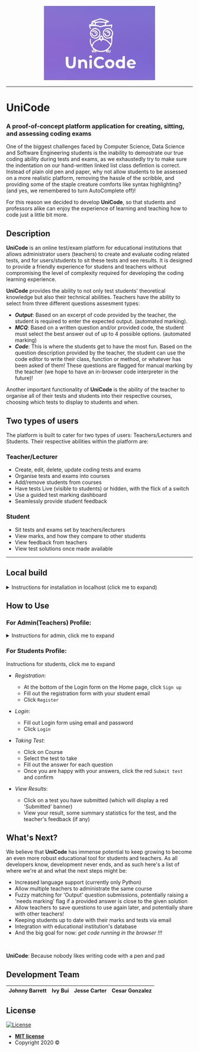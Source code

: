 <p align="center">
  <img name="logo" src="design/logos/logo.png"  width="300" height="200" title="FVCproductions" alt="Unicode_logo">
</p>

---

# UniCode

### A proof-of-concept platform application for creating, sitting, and assessing coding exams


One of the biggest challenges faced by Computer Science, Data Science and Software Engineering students is the inability to demostrate our true coding ability during tests and exams, as we exhaustedly try to make sure the indentation on our hand-written linked list class defintion is correct. Instead of plain old pen and paper, why not allow students to be assessed on a more realistic platform, removing the hassle of the scribble, and providing some of the staple creature comforts like syntax highlighting? (and yes, we remembered to turn AutoComplete off)!

For this reason we decided to develop **UniCode**, so that students and professors alike can enjoy the experience of learning and teaching how to code just a little bit more.


## **Description**

**UniCode** is an online test/exam platform for educational institutions that allows administrator users (teachers) to create and evaluate coding related tests, and for users/students to sit these tests and see results. It is designed to provide a friendly experience for studens and teachers without compromising the level of complexity required for developing the coding learning experience.

**UniCode** provides the ability to not only test students' theoretical knowledge but also their technical abilities. Teachers have the ability to select from three different questions assesment types: 

- **_Output_**: Based on an excerpt of code provided by the teacher, the student is required to enter the expected output. (automated marking).
- **_MCQ_**: Based on a written question and/or provided code, the student must select the best answer out of up to 4 possible options. (automated marking)
- **_Code_**: This is where the students get to have the most fun. Based on the question description provided by the teacher, the student can use the code editor to write their class, function or method, or whatever has been asked of them! These questions are flagged for manual marking by the teacher (we hope to have an in-browser code interpreter in the future)!

Another important functionality of **UniCode** is the ability of the teacher to organise all of their tests and students into their respective courses, choosing which tests to display to students and when.


## Two types of users

The platform is built to cater for two types of users: Teachers/Lecturers and Students. Their respective abilities within the platform are:

### Teacher/Lecturer

- Create, edit, delete, update coding tests and exams
- Organise tests and exams into courses
- Add/remove students from courses
- Have tests Live (visible to students) or hidden, with the flick of a switch
- Use a guided test marking dashboard
- Seamlessly provide student feedback

### Student

- Sit tests and exams set by teachers/lecturers
- View marks, and how they compare to other students
- View feedback from teachers
- View test solutions once made available

___

## Local build

<details>
  <summary markdown="span">Instructions for installation in localhost (click me to expand) </summary>

1. Unzip agile-proj2.zip and cd to directory:
```
$ cd agile-proj2
```

2. Create virtual enviroment and activate venv:

```shell
$ python -m venv venv

# To activate:
$ source venv/bin/activate
```
or

```shell
$ python3 -m venv venv

# To activate:
$ source venv/bin/activate
```

3. Install requirements:

```shell
$ pip install -r requirements.txt
```

4. Change to the app development directory:

```shell
$ cd app-dev
```

5. Launch Flask server:

```shell
$ flask run
```

Note: for whatever reason, the required package `python-dotenv` can play up straight after installation. If you receive an ImportError from this package after running `flask run`, do the following:
```shell
$ cd ..
$ deactivate
$ source venv/bin/activate
$ cd app-dev
$ flask run
```
This should resolve the issue!

</details>



## **How to Use**

### For Admin(Teachers) Profile:
<details>
  <summary markdown="span">Instructions for admin, click me to expand</summary>
  
  - *_Login_*: 
    - Fill out Login form using one of the provided administrator accounts:
      - tim@french.com
      - tom@smoker.com
      - haolin@wu.com
    - The password for each of these accounts is simply: password
    - Click `Login`
    
  - *_Create a New Course_*: 
    - Click on `CREATE A NEW COURSE` or "+" icon next to Course
    - Type Course Name
    - Type Course Code
    - Click `Create Course`
     
  - *_Create a New Test_*: 
    - Select the Course on the left panel
    - Click on `New Test`
    - Type Test name
    - Click `Create Test`
    - Click on the new created test
      - (Optional) Click on dropdown to rename, delete or edit test
    - Click on`Edit Test`
    - Select the type of questions (*Output, MCQ or Code*)
    - Type the Question on the `Description` field
    - For "Output" and "MCQ" questions, use the code editor on the right to provide the code you would like the students to see
    - For "Code" questions, leave this field blank for students to fill out
    - Enter the `Solution` (for "Output" and "MCQ" questions)
    - Enter the `Allocated mark` for the question
    - Click `Save` (or `Clear` to restart the question)
    - Once finished, click `Return ->`
    - If you would like for your students to be able to sit a test, click on the course name in the sidenav, find the test and click the `Live` toggle button (which will by default show `Not Live`)
    
  - *_Add Students to Course_*:
      - Once on the Course View, Click `Manage students`
      - Enter the email of the student you wish to add
      - Note: at the current stage of development, only students who have already registered to UniCode can be added to a course

  - *_Remove Students from Course_*:
      - Once on the Course View, Click `Manage students`
      - Look for the student email and click "x"
      
  - *_Marking Test_*:
      - Click on the test you want to mark within the course
      - If the test has student submissions, you will now see some test statistics, including the mark of the automatic marked questions
      - In the "Mark Tests" section toward the bottom. you will see all the students who have submitted the test
      - Students whose test still requires marking display a red `Mark Test` button, click this to mark the test
      - Again, questions that require manual marking ("Code" questions) will display in red
      - Optionally, view the other questions as well, that have been automatically marked. Feel free to adjust the automatically assigned marks
      - When finished, click on `Submit and give feedback ->` to submit the result and optionally provide the student some feedback
      
</details>

### For Students Profile:

Instructions for students, click me to expand
  
  - *_Registration_*: 
    - At the bottom of the Login form on the Home page, click `Sign up`
    - Fill out the registration form with your student email
    - Click `Register`
    
  - *_Login_*: 
    - Fill out Login form using email and password
    - Click `Login`

  - *_Taking Test_*: 
    - Click on Course
    - Select the test to take
    - Fill out the answer for each question
    - Once you are happy with your answers, click the red `Submit test` and confirm
    
  - *_View Results_*: 
    - Click on a test you have submitted (which will display a red 'Submitted' banner)
    - View your result, some summary statistics for the test, and the teacher's feedback (if any)

 
## **What's Next?**

We believe that **UniCode** has immense potential to keep growing to become an even more robust educational tool for students and teachers. As all developers know, development never ends, and as such here's a list of where we're at and what the next steps might be:

  - Increased language support (currently only Python)
  - Allow multiple teachers to administrate the same course
  - Fuzzy matching for 'Output' question submissions, potentially raising a 'needs marking' flag if a provided answer is close to the given solution
  - Allow teachers to save questions to use again later, and potentially share with other teachers!
  - Keeping students up to date with their marks and tests via email
  - Integration with educational institution's database
  - And the big goal for now: _get code running in the browser !!!_

<br>

**UniCode**: Because nobody likes writing code with a pen and pad
  
## Development Team

| **Johnny Barrett** | **Ivy Bui** | **Jesse Carter** | **Cesar Gonzalez** |
| :---: |:---:| :---:|:---:|

## License

[![License](http://img.shields.io/:license-mit-blue.svg?style=flat-square)](http://badges.mit-license.org)

- **[MIT license](http://opensource.org/licenses/mit-license.php)**
- Copyright 2020 ©

